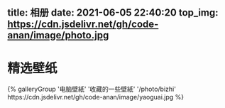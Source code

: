 title: 相册
date: 2021-06-05 22:40:20
top_img: https://cdn.jsdelivr.net/gh/code-anan/image/photo.jpg
---
# 精选壁纸
<div class="gallery-group-main">
{% galleryGroup '电脑壁紙' '收藏的一些壁紙' '/photo/bizhi' https://cdn.jsdelivr.net/gh/code-anan/image/yaoguai.jpg %}
</div>
